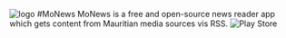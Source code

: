 ![logo](https://raw.githubusercontent.com/abrizzz/MoNews-android/master/Screenshots/ic_launcher-web.png "MoNews")
#MoNews
MoNews is a free and open-source news reader app which gets content from Mauritian media sources vis RSS.
![Play Store](https://play.google.com/intl/en_us/badges/images/generic/en_badge_web_generic.png "")
